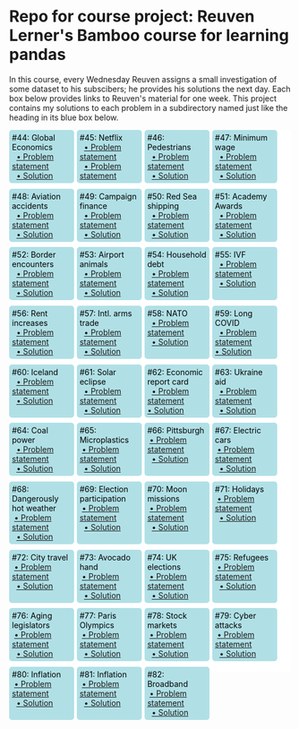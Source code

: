 # Repo for course project: Reuven Lerner's Bamboo course for learning pandas

In this course, every Wednesday Reuven assigns a small investigation of some dataset
to his subscibers; he provides his solutions the next day. Each box below provides
links to Reuven's material for one week. This project contains my solutions to each problem
in a subdirectory named just like the heading in its blue box below.

<style>
body {
  margin: 40px;
}

.wrapper {
  display: grid;
  grid-template-columns: 23% 23% 23% 23%;
  grid-gap: 1%;
  background-color: #fff;
  color: #444;
}

.box {
  background-color: powderblue;
  color: #000;
  border-radius: 5px;
  padding: 5px;
}
</style>
<div class="wrapper">
<div class="box">
#44: Global Economics<br>
&nbsp;&nbsp;<a href="https://www.bambooweekly.com/p/bw-44-global-economics">&#x2022; Problem statement</a><br>
&nbsp;&nbsp;<a href="https://www.bambooweekly.com/p/bw-44-global-economics-solution">&#x2022; Solution</a><br>
</div>
<div class="box">
#45: Netflix<br>
&nbsp;&nbsp;<a href="https://www.bambooweekly.com/p/bw-45-netflix">&#x2022; Problem statement</a><br>
&nbsp;&nbsp;<a href="https://www.bambooweekly.com/p/bw-45-netflix-solution">&#x2022; Problem statement</a><br>
</div>
<div class="box">
#46: Pedestrians<br>
&nbsp;&nbsp;<a href="https://www.bambooweekly.com/p/bw-46-pedestrians">&#x2022; Problem statement</a><br>
&nbsp;&nbsp;<a href="https://www.bambooweekly.com/p/bw-46-pedestrians-solution">&#x2022; Solution</a><br>
</div>
<div class="box">
#47: Minimum wage<br>
&nbsp;&nbsp;<a href="https://www.bambooweekly.com/p/bw-47-minimum-wage">&#x2022; Problem statement</a><br>
&nbsp;&nbsp;<a href="https://www.bambooweekly.com/p/bw-47-minimum-wage-solution">&#x2022; Solution</a><br>
</div>
<div class="box">
#48: Aviation accidents<br>
&nbsp;&nbsp;<a href="https://www.bambooweekly.com/p/bw-48-aviation-accidents">&#x2022; Problem statement</a><br>
&nbsp;&nbsp;<a href="https://www.bambooweekly.com/p/bw-48-aviation-accidents-solution">&#x2022; Solution</a><br>
</div>
<div class="box">
#49: Campaign finance<br>
&nbsp;&nbsp;<a href="https://www.bambooweekly.com/p/bw-49-campaign-finance">&#x2022; Problem statement</a><br>
&nbsp;&nbsp;<a href="https://www.bambooweekly.com/p/bw-49-campaign-finance-solution">&#x2022; Solution</a><br>
</div>
<div class="box">
#50: Red Sea shipping<br>
&nbsp;&nbsp;<a href="https://www.bambooweekly.com/p/bw-50-red-sea-shipping">&#x2022; Problem statement</a><br>
&nbsp;&nbsp;<a href="https://www.bambooweekly.com/p/bw-50-red-sea-shipping-solution">&#x2022; Solution</a><br>
</div>
<div class="box">
#51: Academy Awards<br>
&nbsp;&nbsp;<a href="https://www.bambooweekly.com/p/bw-51-academy-awards">&#x2022; Problem statement</a><br>
&nbsp;&nbsp;<a href="https://www.bambooweekly.com/p/bw-51-academy-awards-solution">&#x2022; Solution</a><br>
</div>
<div class="box">
#52: Border encounters<br>
&nbsp;&nbsp;<a href="https://www.bambooweekly.com/p/bw-52-border-encounters">&#x2022; Problem statement</a><br>
&nbsp;&nbsp;<a href="https://www.bambooweekly.com/p/bw-52-border-encounters-solution">&#x2022; Solution</a><br>
</div>
<div class="box">
#53: Airport animals<br>
&nbsp;&nbsp;<a href="https://www.bambooweekly.com/p/bw-53-airport-animals">&#x2022; Problem statement</a><br>
&nbsp;&nbsp;<a href="https://www.bambooweekly.com/p/bw-53-airport-animals-solution">&#x2022; Solution</a><br>
</div>
<div class="box">
#54: Household debt<br>
&nbsp;&nbsp;<a href="https://www.bambooweekly.com/p/bw-54-household-debt">&#x2022; Problem statement</a><br>
&nbsp;&nbsp;<a href="https://www.bambooweekly.com/p/bw-54-household-debt-solution">&#x2022; Solution</a><br>
</div>
<div class="box">
#55: IVF<br>
&nbsp;&nbsp;<a href="https://www.bambooweekly.com/p/bw-55-ivf">&#x2022; Problem statement</a><br>
&nbsp;&nbsp;<a href="https://www.bambooweekly.com/p/bw-55-ivf-solution">&#x2022; Solution</a><br>
</div>
<div class="box">
#56: Rent increases<br>
&nbsp;&nbsp;<a href="https://www.bambooweekly.com/p/bw-56-rent-increases">&#x2022; Problem statement</a><br>
&nbsp;&nbsp;<a href="https://www.bambooweekly.com/p/bw-56-rent-increases-solution">&#x2022; Solution</a><br>
</div>
<div class="box">
#57: Intl. arms trade<br>
&nbsp;&nbsp;<a href="https://www.bambooweekly.com/p/bw-57-international-arms-trade">&#x2022; Problem statement</a><br>
&nbsp;&nbsp;<a href="https://www.bambooweekly.com/p/bw-57-international-arms-trade-solution">&#x2022; Solution</a><br>
</div>
<div class="box">
#58: NATO<br>
&nbsp;&nbsp;<a href="https://www.bambooweekly.com/p/bw-58-nato">&#x2022; Problem statement</a><br>
&nbsp;&nbsp;<a href="https://www.bambooweekly.com/p/bw-58-nato-solution">&#x2022; Solution</a><br>
</div>
<div class="box">
#59: Long COVID<br>
&nbsp;&nbsp;<a href="https://www.bambooweekly.com/p/bw-59-long-covid">&#x2022; Problem statement</a><br>
  <a href="https://www.bambooweekly.com/p/bw-59-long-covid-solution">&#x2022; Solution</a><br>
</div>
<div class="box">
#60: Iceland<br>
&nbsp;&nbsp;<a href="https://www.bambooweekly.com/p/bw-60-iceland">&#x2022; Problem statement</a><br>
&nbsp;&nbsp;<a href="https://www.bambooweekly.com/p/bw-60-iceland-solution">&#x2022; Solution</a><br>
</div>
<div class="box">
#61: Solar eclipse<br>
&nbsp;&nbsp;<a href="https://www.bambooweekly.com/p/bw-61-solar-eclipse">&#x2022; Problem statement</a><br>
&nbsp;&nbsp;<a href="https://www.bambooweekly.com/p/bw-61-solar-eclipse-solution">&#x2022; Solution</a><br>
</div>
<div class="box">
#62: Economic report card<br>
&nbsp;&nbsp;<a href="https://www.bambooweekly.com/p/bw-62-economic-report-card">&#x2022; Problem statement</a><br>
 <a href="https://www.bambooweekly.com/p/bw-62-economic-report-card-solution">&#x2022; Solution</a><br>
</div>
<div class="box">
#63: Ukraine aid<br>
&nbsp;&nbsp;<a href="https://www.bambooweekly.com/p/bw-63-ukraine-aid">&#x2022; Problem statement</a><br>
&nbsp;&nbsp;<a href="https://www.bambooweekly.com/p/bw-63-ukraine-aid-solution">&#x2022; Solution</a><br>
</div>
<div class="box">
#64: Coal power<br>
&nbsp;&nbsp;<a href="https://www.bambooweekly.com/p/bw-64-coal-power">&#x2022; Problem statement</a><br>
&nbsp;&nbsp;<a href="https://www.bambooweekly.com/p/bw-64-coal-power-solution">&#x2022; Solution</a><br>
</div>
<div class="box">
#65: Microplastics<br>
 &nbsp;<a href="https://www.bambooweekly.com/p/bw-65-microplastics">&#x2022; Problem statement</a><br>
&nbsp;&nbsp;<a href="https://www.bambooweekly.com/p/bw-65-microplastics-solution">&#x2022; Solution</a><br>
</div>
<div class="box">
#66: Pittsburgh<br>
 &nbsp;<a href="https://www.bambooweekly.com/p/bw-66-pittsburgh">&#x2022; Problem statement</a><br>
&nbsp;&nbsp;<a href="https://www.bambooweekly.com/p/bw-66-pittsburgh-solution">&#x2022; Solution</a><br>
</div>
<div class="box">
#67: Electric cars<br>
 &nbsp;<a href="https://www.bambooweekly.com/p/bw-67-electric-cars">&#x2022; Problem statement</a><br>
&nbsp;&nbsp;<a href="https://www.bambooweekly.com/p/bw-67-electric-cars-solution">&#x2022; Solution</a><br>
</div>
<div class="box">
#68: Dangerously hot weather<br>
 &nbsp;<a href="https://www.bambooweekly.com/p/bw-68-dangerously-hot-weather">&#x2022; Problem statement</a><br>
&nbsp;&nbsp;<a href="https://www.bambooweekly.com/p/bw-68-dangerously-hot-weather-solution">&#x2022; Solution</a><br>
</div>
<div class="box">
#69: Election participation<br>
  &nbsp;<a href="https://www.bambooweekly.com/p/bw-69-election-participation">&#x2022; Problem statement</a><br>
  &nbsp;&nbsp;<a href="https://www.bambooweekly.com/p/bw-69-election-participation-solution">&#x2022; Solution</a><br>
</div>
<div class="box">
  #70: Moon missions<br>
  &nbsp;<a href="https://www.bambooweekly.com/p/bw-70-moon-missions">&#x2022; Problem statement</a><br>
  &nbsp;&nbsp;<a href="https://www.bambooweekly.com/p/bw-70-moon-missions-solution">&#x2022; Solution</a><br>
</div>
<div class="box">
  #71: Holidays<br>
  &nbsp;<a href="https://www.bambooweekly.com/p/bw-71-holidays">&#x2022; Problem statement</a><br>
  &nbsp;&nbsp;<a href="https://www.bambooweekly.com/p/bw-71-holidays-solution">&#x2022; Solution</a><br>
</div>
<div class="box">
  #72: City travel<br>
  &nbsp;<a href="https://www.bambooweekly.com/p/bw-72-city-travel">&#x2022; Problem statement</a><br>
  &nbsp;&nbsp;<a href="https://www.bambooweekly.com/p/bw-72-city-travel-solution">&#x2022; Solution</a><br>
</div>
<div class="box">
  #73: Avocado hand<br>
  &nbsp;<a href="https://www.bambooweekly.com/p/bw-73-avocado-hand">&#x2022; Problem statement</a><br>
  &nbsp;&nbsp;<a href="https://www.bambooweekly.com/p/bw-73-avocado-hand-solution">&#x2022; Solution</a><br>
</div>
<div class="box">
  #74: UK elections<br>
  &nbsp;<a href="https://www.bambooweekly.com/p/bw-74-uk-elections">&#x2022; Problem statement</a><br>
  &nbsp;&nbsp;<a href="https://www.bambooweekly.com/p/bw-74-uk-elections-solution">&#x2022; Solution</a><br>
</div>
<div class="box">
  #75: Refugees<br>
  &nbsp;<a href="https://www.bambooweekly.com/p/bw-75-refugees">&#x2022; Problem statement</a><br>
  &nbsp;&nbsp;<a href="https://www.bambooweekly.com/p/bw-75-refugees-solution">&#x2022; Solution</a><br>
</div>
<div class="box">
  #76: Aging legislators<br>
  &nbsp;<a href="https://www.bambooweekly.com/p/bw-76-aging-legislators">&#x2022; Problem statement</a><br>
  &nbsp;&nbsp;<a href="https://www.bambooweekly.com/p/bw-76-aging-legislators-solution">&#x2022; Solution</a><br>
</div>
<div class="box">
  #77: Paris Olympics<br>
  &nbsp;<a href="https://www.bambooweekly.com/p/bw-77-paris-olympics">&#x2022; Problem statement</a><br>
  &nbsp;&nbsp;<a href="https://www.bambooweekly.com/p/bw-77-paris-olympics-solution">&#x2022; Solution</a><br>
</div>
<div class="box">
  #78: Stock markets<br>
  &nbsp;<a href="https://www.bambooweekly.com/p/bw-78-stock-markets">&#x2022; Problem statement</a><br>
  &nbsp;&nbsp;<a href="https://www.bambooweekly.com/p/bw-78-stock-markets-solution">&#x2022; Solution</a><br>
</div>
<div class="box">
  #79: Cyber attacks<br>
  &nbsp;<a href="https://www.bambooweekly.com/p/bw-79-cyber-attacks">&#x2022; Problem statement</a><br>
  &nbsp;&nbsp;<a href="https://www.bambooweekly.com/p/bw-79-cyber-attacks-solution">&#x2022; Solution</a><br>
</div>
<div class="box">
  #80: Inflation<br>
  &nbsp;<a href="https://www.bambooweekly.com/p/bw-80-inflation">&#x2022; Problem statement</a><br>
  &nbsp;&nbsp;<a href="https://www.bambooweekly.com/p/bw-80-inflation-solution">&#x2022; Solution</a><br>
</div>
<div class="box">
  #81: Inflation<br>
  &nbsp;<a href="https://www.bambooweekly.com/p/bw-81-school">&#x2022; Problem statement</a><br>
  &nbsp;&nbsp;<a href="https://www.bambooweekly.com/p/bw-81-school-solution">&#x2022; Solution</a><br>
</div>
<div class="box">
  #82: Broadband<br>
  &nbsp;<a href="https://www.bambooweekly.com/p/bw-82-broadband">&#x2022; Problem statement</a><br>
  &nbsp;&nbsp;<a href="https://www.bambooweekly.com/p/bw-82-broadband-solution">&#x2022; Solution</a><br>
</div>
</div>
